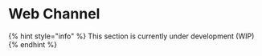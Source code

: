 # Web Channel

{% hint style="info" %}
This section is currently under development (WIP)
{% endhint %}

